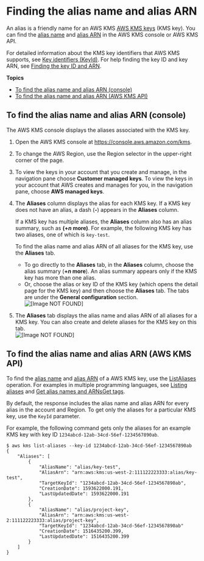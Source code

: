 # Finding the alias name and alias ARN<a name="find-cmk-alias"></a>

An alias is a friendly name for an AWS KMS [AWS KMS keys](concepts.md#kms_keys) \(KMS key\)\. You can find the [alias name](concepts.md#key-id-alias-name) and [alias ARN](concepts.md#key-id-alias-ARN) in the AWS KMS console or AWS KMS API\.

For detailed information about the KMS key identifiers that AWS KMS supports, see [Key identifiers \(KeyId\)](concepts.md#key-id)\. For help finding the key ID and key ARN, see [Finding the key ID and ARN](find-cmk-id-arn.md)\.

**Topics**
+ [To find the alias name and alias ARN \(console\)](#find-alias-console)
+ [To find the alias name and alias ARN \(AWS KMS API\)](#find-cmk-arn-api)

## To find the alias name and alias ARN \(console\)<a name="find-alias-console"></a>

The AWS KMS console displays the aliases associated with the KMS key\. 

1. Open the AWS KMS console at [https://console\.aws\.amazon\.com/kms](https://console.aws.amazon.com/kms)\.

1. To change the AWS Region, use the Region selector in the upper\-right corner of the page\.

1. To view the keys in your account that you create and manage, in the navigation pane choose **Customer managed keys**\. To view the keys in your account that AWS creates and manages for you, in the navigation pane, choose **AWS managed keys**\.

1. The **Aliases** column displays the alias for each KMS key\. If a KMS key does not have an alias, a dash \(**\-**\) appears in the **Aliases** column\.

   If a KMS key has multiple aliases, the **Aliases** column also has an alias summary, such as **\(\+*n* more\)**\. For example, the following KMS key has two aliases, one of which is `key-test`\. 

   To find the alias name and alias ARN of all aliases for the KMS key, use the **Aliases** tab\. 
   + To go directly to the **Aliases** tab, in the **Aliases** column, choose the alias summary \(**\+*n* more**\)\. An alias summary appears only if the KMS key has more than one alias\.
   + Or, choose the alias or key ID of the KMS key \(which opens the detail page for the KMS key\) and then choose the **Aliases** tab\. The tabs are under the **General configuration** section\.   
![\[Image NOT FOUND\]](http://docs.aws.amazon.com/kms/latest/developerguide/images/find-alias-name-1-sm.png)

1. The **Aliases** tab displays the alias name and alias ARN of all aliases for a KMS key\. You can also create and delete aliases for the KMS key on this tab\.  
![\[Image NOT FOUND\]](http://docs.aws.amazon.com/kms/latest/developerguide/images/alias-tab-1.png)

## To find the alias name and alias ARN \(AWS KMS API\)<a name="find-cmk-arn-api"></a>

To find the [alias name](concepts.md#key-id-alias-name) and [alias ARN](concepts.md#key-id-alias-ARN) of a AWS KMS key, use the [ListAliases](https://docs.aws.amazon.com/kms/latest/APIReference/API_ListAliases.html) operation\. For examples in multiple programming languages, see [Listing aliases](programming-aliases.md#list-aliases) and [Get alias names and ARNsGet tags](viewing-keys-cli.md#viewing-keys-list-aliases)\.

By default, the response includes the alias name and alias ARN for every alias in the account and Region\. To get only the aliases for a particular KMS key, use the `KeyId` parameter\.

For example, the following command gets only the aliases for an example KMS key with key ID `1234abcd-12ab-34cd-56ef-1234567890ab`\. 

```
$ aws kms list-aliases --key-id 1234abcd-12ab-34cd-56ef-1234567890ab
{
    "Aliases": [
        {
            "AliasName": "alias/key-test",
            "AliasArn": "arn:aws:kms:us-west-2:111122223333:alias/key-test",
            "TargetKeyId": "1234abcd-12ab-34cd-56ef-1234567890ab",
            "CreationDate": 1593622000.191,
            "LastUpdatedDate": 1593622000.191
        },
        {
            "AliasName": "alias/project-key",
            "AliasArn": "arn:aws:kms:us-west-2:111122223333:alias/project-key",
            "TargetKeyId": "1234abcd-12ab-34cd-56ef-1234567890ab"
            "CreationDate": 1516435200.399,
            "LastUpdatedDate": 1516435200.399
        }
    ]
}
```
